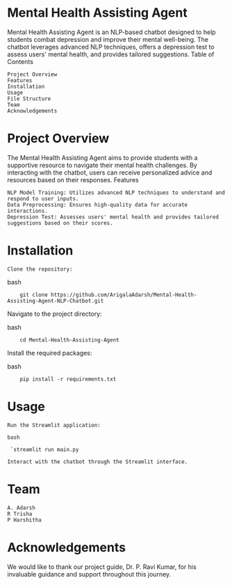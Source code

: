# Mental Health Assisting Agent

Mental Health Assisting Agent is an NLP-based chatbot designed to help students combat depression and improve their mental well-being. The chatbot leverages advanced NLP techniques, offers a depression test to assess users' mental health, and provides tailored suggestions.
Table of Contents

    Project Overview
    Features
    Installation
    Usage
    File Structure
    Team
    Acknowledgements

# Project Overview

The Mental Health Assisting Agent aims to provide students with a supportive resource to navigate their mental health challenges. By interacting with the chatbot, users can receive personalized advice and resources based on their responses.
Features

    NLP Model Training: Utilizes advanced NLP techniques to understand and respond to user inputs.
    Data Preprocessing: Ensures high-quality data for accurate interactions.
    Depression Test: Assesses users' mental health and provides tailored suggestions based on their scores.

# Installation

    Clone the repository:

bash
```
    git clone https://github.com/ArigalaAdarsh/Mental-Health-Assisting-Agent-NLP-Chatbot.git
```
Navigate to the project directory:

bash
```
    cd Mental-Health-Assisting-Agent
```
Install the required packages:

bash
```
    pip install -r requirements.txt
```
# Usage

    Run the Streamlit application:

    bash
   ```
    `streamlit run main.py
   ```
    Interact with the chatbot through the Streamlit interface.
 
# Team

    A. Adarsh
    R Trisha
    P Harshitha

# Acknowledgements

We would like to thank our project guide, Dr. P. Ravi Kumar, for his invaluable guidance and support throughout this journey.
